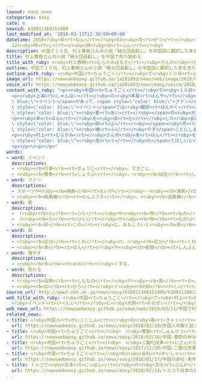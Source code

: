 ```yaml
---
layout: easy_news
categories: easy
cate: 6
newsid: k10011360151000
last_modified_at: '2018-03-13T12:30:00+09:00'
datetime: 2018<ruby>年<rt>ねん</rt></ruby>03<ruby>月<rt>がつ</rt></ruby>13<ruby>日<rt>にち</rt></ruby>
  12<ruby>時<rt>じ</rt></ruby>30<ruby>分<rt>ふん</rt></ruby>
description: 中国で１０日、村上春樹さんの小説「騎士団長殺し」を中国語に翻訳した本を売り始めました。
title: 村上春樹さんの小説「騎士団長殺し」を中国で売り始める
title_with_ruby: <ruby>村上春樹<rt>むらかみはるき</rt></ruby>さんの<ruby>小説<rt>しょうせつ</rt></ruby>「<ruby>騎士団長殺<rt>きしだんちょうごろ</rt></ruby>し」を<ruby>中国<rt>ちゅうごく</rt></ruby>で<ruby>売<rt>う</rt></ruby>り<ruby>始<rt>はじ</rt></ruby>める
outline: 中国で１０日、村上春樹さんの小説「騎士団長殺し」を中国語に翻訳した本を売り始めました。
outline_with_ruby: <ruby>中国<rt>ちゅうごく</rt></ruby>で<ruby>１０日<rt>とおか</rt></ruby>、<ruby>村上春樹<rt>むらかみはるき</rt></ruby>さんの<ruby>小説<rt>しょうせつ</rt></ruby>「<ruby>騎士団長殺<rt>きしだんちょうごろ</rt></ruby>し」を<ruby>中国語<rt>ちゅうごくご</rt></ruby>に<ruby>翻訳<rt>ほんやく</rt></ruby>した<ruby>本<rt>ほん</rt></ruby>を<ruby>売<rt>う</rt></ruby>り<ruby>始<rt>はじ</rt></ruby>めました。
image_url: https://newswebeasy.github.io/ja201803/news/web/image/2018/03/11/K10011360151_1803110704_1803110707_01_02.jpg
voice_url: https://newswebeasy.github.io/ja201803/news/easy/voice/2018/03/13/k10011360151000.mp3
content_with_ruby: "<p><ruby>中国<rt>ちゅうごく</rt></ruby>で<ruby>１０日<rt>とおか</rt></ruby>、<ruby>村上春樹<rt>むらかみはるき</rt></ruby>さんの<ruby>小説<rt>しょうせつ</rt></ruby>「<ruby>騎士団長殺<rt>きしだんちょうごろ</rt></ruby>し」を<ruby>中国語<rt>ちゅうごくご</rt></ruby>に<ruby>翻訳<rt>ほんやく</rt></ruby>した<ruby>本<rt>ほん</rt></ruby>を<ruby>売<rt>う</rt></ruby>り<ruby>始<rt>はじ</rt></ruby>めました。</p>\n\
  <p><ruby>上海<rt>しゃんはい</rt></ruby>の<ruby>本屋<rt>ほんや</rt></ruby>では<span style=\"color:\
  \ blue;\">イベント</span>があって、<span style=\"color: blue;\">ファン</span>など２００<ruby>人<rt>にん</rt></ruby>ぐらいが<ruby>集<rt>あつ</rt></ruby>まりました。<span\
  \ style=\"color: blue;\">イベント</span>では<ruby>翻訳<rt>ほんやく</rt></ruby>した<ruby>人<rt>ひと</rt></ruby>が「この<ruby>小説<rt>しょうせつ</rt></ruby>は、<ruby>人<rt>ひと</rt></ruby>の<span\
  \ style=\"color: blue;\"><ruby>愛<rt>あい</rt></ruby></span>の<ruby>大切<rt>たいせつ</rt></ruby>さを<ruby>伝<rt>つた</rt></ruby>えています」と<ruby>紹介<rt>しょうかい</rt></ruby>しました。<ruby>集<rt>あつ</rt></ruby>まった<ruby>人<rt>ひと</rt></ruby>たちは、<ruby>熱心<rt>ねっしん</rt></ruby>に<ruby>聞<rt>き</rt></ruby>いていました。</p>\n\
  <p><ruby>本<rt>ほん</rt></ruby>を<ruby>出<rt>だ</rt></ruby>した<ruby>会社<rt>かいしゃ</rt></ruby>は、<ruby>中国<rt>ちゅうごく</rt></ruby>でこの<ruby>小説<rt>しょうせつ</rt></ruby>を７０<ruby>万<rt>まん</rt></ruby><span\
  \ style=\"color: blue;\"><ruby>部<rt>ぶ</rt></ruby></span><ruby>売<rt>う</rt></ruby>り<ruby>始<rt>はじ</rt></ruby>めましたが、<ruby>予約<rt>よやく</rt></ruby>が<ruby>多<rt>おお</rt></ruby>かったため<span\
  \ style=\"color: blue;\"><ruby>増<rt>ふ</rt></ruby>やす</span>ことにしました。</p>\n<p><ruby>中国<rt>ちゅうごく</rt></ruby>では、ほかにも<ruby>東野圭吾<rt>ひがしのけいご</rt></ruby>さんの<ruby>小説<rt>しょうせつ</rt></ruby>などたくさんの<ruby>日本<rt>にっぽん</rt></ruby>の<ruby>本<rt>ほん</rt></ruby>が<ruby>中国語<rt>ちゅうごくご</rt></ruby>に<ruby>翻訳<rt>ほんやく</rt></ruby>されています。</p>\n\
  <p><ruby>村上<rt>むらかみ</rt></ruby>さんの<ruby>本<rt>ほん</rt></ruby>を<ruby>出<rt>だ</rt></ruby>した<ruby>会社<rt>かいしゃ</rt></ruby>は「<ruby>今<rt>いま</rt></ruby>、<ruby>日本<rt>にっぽん</rt></ruby>の<ruby>文化<rt>ぶんか</rt></ruby>に<ruby>興味<rt>きょうみ</rt></ruby>を<ruby>持<rt>も</rt></ruby>つ<ruby>若<rt>わか</rt></ruby>い<ruby>人<rt>ひと</rt></ruby>が<ruby>多<rt>おお</rt></ruby>くなっています。この<ruby>本<rt>ほん</rt></ruby>が<ruby>中国<rt>ちゅうごく</rt></ruby>で<span\
  \ style=\"color: blue;\"><ruby>売<rt>う</rt></ruby>れ</span>てほしいと<ruby>思<rt>おも</rt></ruby>います」と<ruby>話<rt>はな</rt></ruby>していました。</p>\n\
  <p></p>\n<p></p>"
words:
- word: イベント
  descriptions:
  - <ruby><rb>行事</rb><rt>ぎょうじ</rt></ruby>。できごと。
  - <ruby><rb>勝負</rb><rt>しょうぶ</rt></ruby>。<ruby><rb>試合</rb><rt>しあい</rt></ruby>。
- word: ファン
  descriptions:
  - スポーツや<ruby><rb>映画</rb><rt>えいが</rt></ruby>・<ruby><rb>演劇</rb><rt>えんげき</rt></ruby>などが、<ruby><rb>特別</rb><rt>とくべつ</rt></ruby>に<ruby><rb>好</rb><rt>す</rt></ruby>きな<ruby><rb>人</rb><rt>ひと</rt></ruby>。または、ある<ruby><rb>俳優</rb><rt>はいゆう</rt></ruby>や、<ruby><rb>選手</rb><rt>せんしゅ</rt></ruby>などを<ruby><rb>熱心</rb><rt>ねっしん</rt></ruby>に<ruby><rb>応援</rb><rt>おうえん</rt></ruby>する<ruby><rb>人</rb><rt>ひと</rt></ruby>。フアン。
  - <ruby><rb>扇風機</rb><rt>せんぷうき</rt></ruby>。<ruby><rb>送風機</rb><rt>そうふうき</rt></ruby>。<ruby><rb>換気扇</rb><rt>かんきせん</rt></ruby>。
- word: 愛
  descriptions:
  - （<ruby><rb>人</rb><rt>ひと</rt></ruby>や<ruby><rb>物</rb><rt>もの</rt></ruby>を）かわいがる。かわいく<ruby><rb>思</rb><rt>おも</rt></ruby>う。また、その<ruby><rb>気持</rb><rt>きも</rt></ruby>ち。
  - （<ruby><rb>人</rb><rt>ひと</rt></ruby>や<ruby><rb>物</rb><rt>もの</rt></ruby>を）<ruby><rb>大切</rb><rt>たいせつ</rt></ruby>にする。また、その<ruby><rb>気持</rb><rt>きも</rt></ruby>ち。
  - <ruby><rb>好</rb><rt>この</rt></ruby>む。おもしろいと<ruby><rb>思</rb><rt>おも</rt></ruby>う。
- word: 部
  descriptions:
  - <ruby><rb>区分</rb><rt>くわ</rt></ruby>け。<ruby><rb>区分</rb><rt>くわ</rt></ruby>けした<ruby><rb>一</rb><rt>ひと</rt></ruby>つ。
  - <ruby><rb>本</rb><rt>ほん</rt></ruby>や<ruby><rb>新聞</rb><rt>しんぶん</rt></ruby>などを<ruby><rb>数</rb><rt>かぞ</rt></ruby>えることば。
- word: 増やす
  descriptions:
  - <ruby><rb>多</rb><rt>おお</rt></ruby>くする。
- word: 売れる
  descriptions:
  - <ruby><rb>品物</rb><rt>しなもの</rt></ruby>が<ruby><rb>買</rb><rt>か</rt></ruby>われる。
  - <ruby><rb>広</rb><rt>ひろ</rt></ruby>く<ruby><rb>知</rb><rt>し</rt></ruby>られる。
source_url: http://www3.nhk.or.jp/news/easy/k10011360151000/k10011360151000.html
web_title_with_ruby: <ruby>中国<rt>ちゅうごく</rt></ruby>で<ruby>村上<rt>むらかみ</rt></ruby><ruby>春樹<rt>はるき</rt></ruby>さんの「<ruby>騎士<rt>きし</rt></ruby><ruby>団長<rt>だんちょう</rt></ruby><ruby>殺<rt>ごろ</rt></ruby>し」<ruby>発売<rt>はつばい</rt></ruby>
  <ruby>イベント<rt>いべんと</rt></ruby>に<ruby>大勢<rt>おおぜい</rt></ruby>の<ruby>人<rt>ひと</rt></ruby>
web_news_url: https://newswebeasy.github.io/news/web/2018/03/11/中国で村上春樹さんの騎士団長殺し発売-イベントに大勢の人
related_news:
- title: <ruby>外国人<rt>がいこくじん</rt></ruby>の<ruby>客<rt>きゃく</rt></ruby>と<ruby>話<rt>はな</rt></ruby>すためにデパートが<ruby>翻訳<rt>ほんやく</rt></ruby>の<ruby>機械<rt>きかい</rt></ruby>を<ruby>使<rt>つか</rt></ruby>う
  url: https://newswebeasy.github.io/news/easy/2018/02/20/外国人の客と話すためにデパートが翻訳の機械を使う
- title: <ruby>中国<rt>ちゅうごく</rt></ruby>　<ruby>春節<rt>しゅんせつ</rt></ruby>の<ruby>休<rt>やす</rt></ruby>みに６５０<ruby>万<rt>まん</rt></ruby><ruby>人<rt>にん</rt></ruby>が<ruby>外国<rt>がいこく</rt></ruby><ruby>旅行<rt>りょこう</rt></ruby>に<ruby>行<rt>い</rt></ruby>く
  url: https://newswebeasy.github.io/news/easy/2018/02/16/中国-春節の休みに650万人が外国旅行に行く
- title: <ruby>中国<rt>ちゅうごく</rt></ruby>　<ruby>二酸化炭素<rt>にさんかたんそ</rt></ruby>を<ruby>少<rt>すく</rt></ruby>なくするために<ruby>新<rt>あたら</rt></ruby>しい<ruby>制度<rt>せいど</rt></ruby>を<ruby>始<rt>はじ</rt></ruby>める
  url: https://newswebeasy.github.io/news/easy/2017/12/20/中国-二酸化炭素を少なくするために新しい制度を始める
- title: <ruby>中国<rt>ちゅうごく</rt></ruby>の<ruby>会社<rt>かいしゃ</rt></ruby>　<ruby>来年<rt>らいねん</rt></ruby>アメリカで<ruby>車<rt>くるま</rt></ruby>を<ruby>売<rt>う</rt></ruby>り<ruby>始<rt>はじ</rt></ruby>める<ruby>計画<rt>けいかく</rt></ruby>を<ruby>発表<rt>はっぴょう</rt></ruby>
  url: https://newswebeasy.github.io/news/easy/2018/01/17/中国の会社-来年アメリカで車を売り始める計画を発表
- title: トルコで<ruby>日本<rt>にっぽん</rt></ruby>の<ruby>文化<rt>ぶんか</rt></ruby>を<ruby>紹介<rt>しょうかい</rt></ruby>するイベント
  url: https://newswebeasy.github.io/news/easy/2018/02/14/トルコで日本の文化を紹介するイベント
...
```

